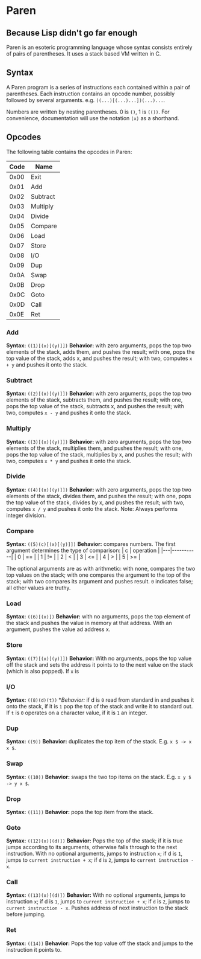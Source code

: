 # Paren
## Because Lisp didn't go far enough

Paren is an esoteric programming language whose syntax consists entirely of pairs of parentheses. It uses a stack based VM written in C.

## Syntax

A Paren program is a series of instructions each contained within a pair of parentheses.  Each instruction contains an opcode number, possibly followed by several arguments. e.g. `((...)[(...)...])(...)...`.

Numbers are written by nesting parentheses. 0 is `()`, 1 is `(())`. For convenience, documentation will use the notation `(x)` as a shorthand.

## Opcodes

The following table contains the opcodes in Paren:

| Code | Name     |
|------|----------|
| 0x00 | Exit     |
| 0x01 | Add      |
| 0x02 | Subtract |
| 0x03 | Multiply |
| 0x04 | Divide   |
| 0x05 | Compare  |
| 0x06 | Load     |
| 0x07 | Store    |
| 0x08 | I/O      |
| 0x09 | Dup      |
| 0x0A | Swap     |
| 0x0B | Drop     |
| 0x0C | Goto     |
| 0x0D | Call     |
| 0x0E | Ret      |

### Add
**Syntax:** `((1)[(x)[(y)]])`
**Behavior:** with zero arguments, pops the top two elements of the stack, adds them, and pushes the result; with one, pops the top value of the stack, adds x, and pushes the result; with two, computes `x + y` and pushes it onto the stack.

### Subtract
**Syntax:** `((2)[(x)[(y)]])`
**Behavior:** with zero arguments, pops the top two elements of the stack, subtracts them, and pushes the result; with one, pops the top value of the stack, subtracts x, and pushes the result; with two, computes `x - y` and pushes it onto the stack.

### Multiply
**Syntax:** `((3)[(x)[(y)]])`
**Behavior:** with zero arguments, pops the top two elements of the stack, multiplies them, and pushes the result; with one, pops the top value of the stack, multiplies by x, and pushes the result; with two, computes `x * y` and pushes it onto the stack.

### Divide
**Syntax:** `((4)[(x)[(y)]])`
**Behavior:** with zero arguments, pops the top two elements of the stack, divides them, and pushes the result; with one, pops the top value of the stack, divides by x, and pushes the result; with two, computes `x / y` and pushes it onto the stack. Note: Always performs integer division.

### Compare
**Syntax:** `((5)(c)[(x)[(y)]])`
**Behavior:** compares numbers. The first argument determines the type of comparison:
| c | operation |
|---|-----------|
| 0 | ==        |
| 1 | !=        |
| 2 | <         |
| 3 | <=        |
| 4 | >         |
| 5 | >=        |

The optional arguments are as with arithmetic: with none, compares the two top values on the stack; with one compares the argument to the top of the stack; with two compares its argument and pushes result. `0` indicates false; all other values are truthy.

### Load
**Syntax:** `((6)[(x)])`
**Behavior:** with no arguments, pops the top element of the stack and pushes the value in memory at that address. With an argument, pushes the value ad address x.

### Store
**Syntax:** `((7)[(x)[(y)]])`
**Behavior:** With no arguments, pops the top value off the stack and sets the address it points to to the next value on the stack (which is also popped). If `x` is

### I/O
**Syntax:** `((8)(d)(t))`
**Behavior:* if d is `0` read from standard in and pushes it onto the stack, if it is `1` pop the top of the stack and write it to standard out. If `t` is `0` operates on a character value, if it is `1` an integer.

### Dup
**Syntax:** `((9))`
**Behavior:** duplicates the top item of the stack. E.g. `x $ -> x x $`.

### Swap
**Syntax:** `((10))`
**Behavior:** swaps the two top items on the stack. E.g. `x y $ -> y x $`.

### Drop
**Syntax:** `((11))`
**Behavior:** pops the top item from the stack.

### Goto
**Syntax:** `((12)(x)[(d)])`
**Behavior:** Pops the top of the stack; if it is true jumps according to its arguments, otherwise falls through to the next instruction. With no optional arguments, jumps to instruction `x`; if d is `1`, jumps to `current instruction + x`; if `d` is `2`, jumps to  `current instruction - x`.

### Call
**Syntax:** `((13)(x)[(d)])`
**Behavior:** With no optional arguments, jumps to instruction `x`; if d is `1`, jumps to `current instruction + x`; if `d` is `2`, jumps to  `current instruction - x`. Pushes address of next instruction to the stack before jumping.

### Ret
**Syntax:** `((14))`
**Behavior:** Pops the top value off the stack and jumps to the instruction it points to.
